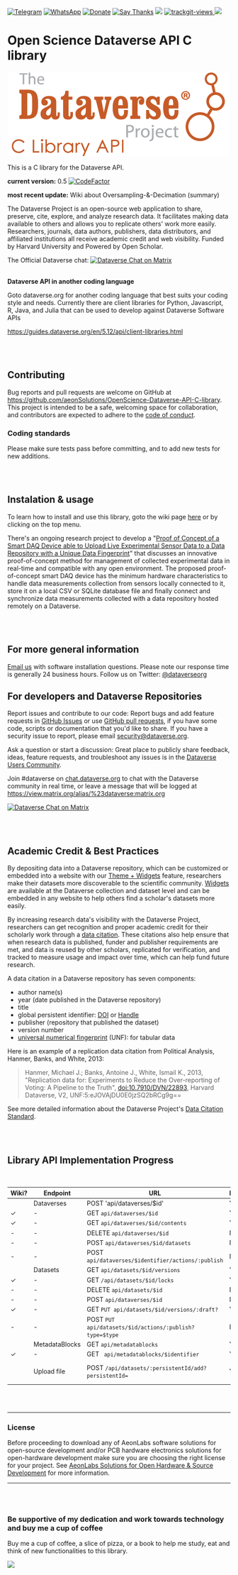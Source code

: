 [![Telegram](https://img.shields.io/badge/join-telegram-blue.svg?style=for-the-badge)](https://t.me/+W4rVVa0_VLEzYmI0)
 [![WhatsApp](https://img.shields.io/badge/join-whatsapp-green.svg?style=for-the-badge)](https://chat.whatsapp.com/FkNC7u83kuy2QRA5sqjBVg) 
 [![Donate](https://img.shields.io/badge/donate-$-brown.svg?style=for-the-badge)](http://paypal.me/mtpsilva)
 [![Say Thanks](https://img.shields.io/badge/Say%20Thanks-!-yellow.svg?style=for-the-badge)](https://saythanks.io/to/mtpsilva)
![](https://img.shields.io/github/last-commit/aeonSolutions/openScienceResearch-Smart-DAQ-Device-able-to-Upload-Live-Experimental-Sensor-Data-to-a-Data-Repo?style=for-the-badge) <a href="https://trackgit.com">
<img src="https://us-central1-trackgit-analytics.cloudfunctions.net/token/ping/l98tfr0vje3q971a0cbl" alt="trackgit-views" />
</a>
![](https://views.whatilearened.today/views/github/aeonSolutions/OpenScience-Dataverse-API-C-library.svg)


# Open Science Dataverse API C library

[![](https://github.com/aeonSolutions/OpenScience-Dataverse-API-C-library/blob/main/dataverse_r_project.png)](https://dataverse.org)

This is a C library for the Dataverse API. 

**current version:** 0.5 [![CodeFactor](https://www.codefactor.io/repository/github/aeonsolutions/openscience-dataverse-api-c-library/badge)](https://www.codefactor.io/repository/github/aeonsolutions/openscience-dataverse-api-c-library)

**most recent update:** Wiki about Oversampling-&-Decimation (summary)

The Dataverse Project is an open-source web application to share, preserve, cite, explore, and analyze research data. It facilitates making data available to others and allows you to replicate others' work more easily. Researchers, journals, data authors, publishers, data distributors, and affiliated institutions all receive academic credit and web visibility. Funded by Harvard University and Powered by Open Scholar.

The Official Dataverse chat: [![Dataverse Chat on Matrix](https://img.shields.io/badge/join-matrix-blue.svg?style=for-the-badge)](https://view.matrix.org/alias/%23dataverse:matrix.org)
<br>
<br>

**Dataverse API in another coding language**

Goto dataverse.org for another coding language that best suits your coding style and needs. Currently there are client libraries for Python, Javascript, R, Java, and Julia that can be used to develop against Dataverse Software APIs

https://guides.dataverse.org/en/5.12/api/client-libraries.html

<br>
<br>

## Contributing

Bug reports and pull requests are welcome on GitHub at https://github.com/aeonSolutions/OpenScience-Dataverse-API-C-library. This project is intended to be a safe, welcoming space for collaboration, and contributors are expected to adhere to the [code of conduct](https://github.com/aeonSolutions/OpenScience-Dataverse-API-C-library/blob/main/CODE_OF_CONDUCT.md).

### Coding standards

Please make sure tests pass before committing, and to add new tests for new additions.

<br>
<br>

## Instalation & usage

To learn how to install and use this library, goto the wiki page [here](https://github.com/aeonSolutions/OpenScience-Dataverse-API-C-library/wiki) or by clicking on the top menu.

There's an ongoing research project to develop a "[Proof of Concept of a Smart DAQ Device able to Upload Live Experimental Sensor Data to a Data Repository with a Unique Data Fingerprint](https://github.com/aeonSolutions/openScienceResearch-Smart-DAQ-Device-able-to-Upload-Live-Experimental-Sensor-Data-to-a-Data-Repo)"  that discusses an innovative proof-of-concept method for management of collected experimental data in real-time and compatible with any open environment. The proposed proof-of-concept smart DAQ device has the minimum hardware characteristics to handle data measurements collection from sensors locally connected to it, store it on a local CSV or SQLite database file and finally connect and synchronize data measurements collected with a data repository hosted remotely on a Dataverse. 

<br>
<br>

## For more general information
[Email us](mailto:support@dataverse.org) with software installation questions. Please note our response time is generally 24 business hours.
Follow us on Twitter: [@dataverseorg](https://twitter.com/dataverseorg)

## For developers and Dataverse Repositories
Report issues and contribute to our code: Report bugs and add feature requests in [GitHub Issues](https://github.com/IQSS/dataverse/issues) or use [GitHub pull requests](http://guides.dataverse.org/en/latest/developers/version-control.html#how-to-make-a-pull-request), if you have some code, scripts or documentation that you'd like to share. If you have a security issue to report, please email [security@dataverse.org](mailto:security@dataverse.org).

Ask a question or start a discussion: Great place to publicly share feedback, ideas, feature requests, and troubleshoot any issues is in the [Dataverse Users Community](https://groups.google.com/forum/#!forum/dataverse-community).

Join #dataverse on [chat.dataverse.org](http://chat.dataverse.org/) to chat with the Dataverse community in real time, or leave a message that will be logged at https://view.matrix.org/alias/%23dataverse:matrix.org

[![Dataverse Chat on Matrix](https://img.shields.io/badge/join-matrix-blue.svg?style=for-the-badge)](https://view.matrix.org/alias/%23dataverse:matrix.org)

<br>
<br>

## Academic Credit & Best Practices
By depositing data into a Dataverse repository, which can be customized or embedded into a website with our [Theme + Widgets](http://guides.dataverse.org/en/latest/user/dataverse-management.html?#general-information) feature, researchers make their datasets more discoverable to the scientific community. [Widgets](http://guides.dataverse.org/en/latest/user/dataverse-management.html?#general-information) are available at the Dataverse collection and dataset level and can be embedded in any website to help others find a scholar's datasets more easily.

By increasing research data's visibility with the Dataverse Project, researchers can get recognition and proper academic credit for their scholarly work through a [data citation](https://dataverse.org/best-practices/data-citation). These citations also help ensure that when research data is published, funder and publisher requirements are met, and data is reused by other scholars, replicated for verification, and tracked to measure usage and impact over time, which can help fund future research.

 

A data citation in a Dataverse repository has seven components:
- author name(s)
- year (date published in the Dataverse repository)
- title
- global persistent identifier: [DOI](http://www.doi.org/) or [Handle](http://handle.net/)
- publisher (repository that published the dataset)
- version number
- [universal numerical fingerprint](http://guides.dataverse.org/en/latest/developers/unf/index.html) (UNF): for tabular data

Here is an example of a replication data citation from Political Analysis, Hanmer, Banks, and White, 2013:


> Hanmer, Michael J.; Banks, Antoine J., White, Ismail K., 2013, "Replication data for:
> Experiments to Reduce the Over-reporting of Voting: A Pipeline to the Truth",
> [doi:10.7910/DVN/22893](http://dx.doi.org/10.7910/DVN/22893), Harvard Dataverse, V2, UNF:5:eJOVAjDU0E0jzSQ2bRCg9g==


See more detailed information about the Dataverse Project's [Data Citation Standard](https://dataverse.org/best-practices/data-citation).

<br>
<br>

## Library API Implementation Progress

<br>

Wiki? | Endpoint | URL | Implemented?| Notes 
------|----------|-----|--------------|-------
| |Dataverses | POST 'api/dataverses/$id' | Y| - 
| ✓  | -         | GET `api/dataverses/$id` | Y | -
| ✓   | -         | GET `api/dataverses/$id/contents` | Y | -
| -   | -         | DELETE `api/dataverses/$id` | N | -
| -   | -         | POST `api/dataverses/$id/datasets` | N | -
| -   | -         | POST `api/dataverses/$identifier/actions/:publish` | N | -
| |Datasets | GET `api/datasets/$id/versions` | Y| - 
| ✓   | -         | GET `/api/datasets/$id/locks` | Y | -
| -   | -         | DELETE `api/datasets/$id` | N | -
| -   | -         | POST `api/dataverses/$id` | N | -
| ✓   | -         | GET `PUT api/datasets/$id/versions/:draft?` | Y | -
| -   | -         | POST `PUT api/datasets/$id/actions/:publish?type=$type` | N | -
| |MetadataBlocks | GET `api/metadatablocks` | Y| -
| ✓   | -         | GET ` api/metadatablocks/$identifier` | Y| -
| | Upload file | POST `/api/datasets/:persistentId/add?persistentId=` | Y | Add a file to a dataset


<br />
<br />

______________________________________________________________________________________________________________________________
### License

Before proceeding to download any of AeonLabs software solutions for open-source development and/or PCB hardware electronics solutions for open-hardware development make sure you are choosing the right license for your project. See [AeonLabs Solutions for Open Hardware & Source Development](https://github.com/aeonSolutions/PCB-Prototyping-Catalogue/wiki/AeonLabs-Solutions-for-Open-Hardware-&-Source-Development) for more information. 

______________________________________________________________________________________________________________________________

<br />
<br />

### Be supportive of my dedication and work towards technology and buy me a cup of coffee
Buy me a cup of coffee, a slice of pizza, or a book to help me study, eat and think of new functionalities to this library.

[<img src="https://cdn.buymeacoffee.com/buttons/v2/default-yellow.png" data-canonical-src="https://cdn.buymeacoffee.com/buttons/v2/default-yellow.png" height="70" />](https://www.buymeacoffee.com/migueltomas)

<br />
<br />
